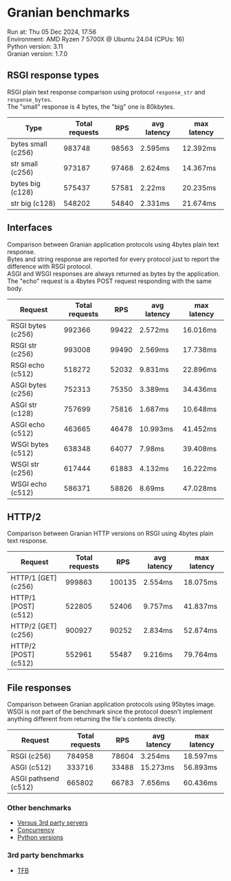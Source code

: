 # Granian benchmarks



Run at: Thu 05 Dec 2024, 17:56    
Environment: AMD Ryzen 7 5700X @ Ubuntu 24.04 (CPUs: 16)    
Python version: 3.11    
Granian version: 1.7.0    

## RSGI response types

RSGI plain text response comparison using protocol `response_str` and `response_bytes`.    
The "small" response is 4 bytes, the "big" one is 80kbytes.

| Type | Total requests | RPS | avg latency | max latency |
| --- | --- | --- | --- | --- |
| bytes small (c256) | 983748 | 98563 | 2.595ms | 12.392ms |
| str small (c256) | 973187 | 97468 | 2.624ms | 14.367ms |
| bytes big (c128) | 575437 | 57581 | 2.22ms | 20.235ms |
| str big (c128) | 548202 | 54840 | 2.331ms | 21.674ms |


## Interfaces

Comparison between Granian application protocols using 4bytes plain text response.    
Bytes and string response are reported for every protocol just to report the difference with RSGI protocol.    
ASGI and WSGI responses are always returned as bytes by the application.    
The "echo" request is a 4bytes POST request responding with the same body.

| Request | Total requests | RPS | avg latency | max latency |
| --- | --- | --- | --- | --- |
| RSGI bytes (c256) | 992366 | 99422 | 2.572ms | 16.016ms |
| RSGI str (c256) | 993008 | 99490 | 2.569ms | 17.738ms |
| RSGI echo (c512) | 518272 | 52032 | 9.831ms | 22.896ms |
| ASGI bytes (c256) | 752313 | 75350 | 3.389ms | 34.436ms |
| ASGI str (c128) | 757699 | 75816 | 1.687ms | 10.648ms |
| ASGI echo (c512) | 463665 | 46478 | 10.993ms | 41.452ms |
| WSGI bytes (c512) | 638348 | 64077 | 7.98ms | 39.408ms |
| WSGI str (c256) | 617444 | 61883 | 4.132ms | 16.222ms |
| WSGI echo (c512) | 586371 | 58826 | 8.69ms | 47.028ms |


## HTTP/2

Comparison between Granian HTTP versions on RSGI using 4bytes plain text response.

| Request | Total requests | RPS | avg latency | max latency |
| --- | --- | --- | --- | --- |
| HTTP/1 [GET] (c256) | 999863 | 100135 | 2.554ms | 18.075ms |
| HTTP/1 [POST] (c512) | 522805 | 52406 | 9.757ms | 41.837ms |
| HTTP/2 [GET] (c256) | 900927 | 90252 | 2.834ms | 52.874ms |
| HTTP/2 [POST] (c512) | 552961 | 55487 | 9.216ms | 79.764ms |


## File responses

Comparison between Granian application protocols using 95bytes image.    
WSGI is not part of the benchmark since the protocol doesn't implement anything different from returning the file's contents directly.

| Request | Total requests | RPS | avg latency | max latency |
| --- | --- | --- | --- | --- |
| RSGI (c256) | 784958 | 78604 | 3.254ms | 18.597ms |
| ASGI (c512) | 333716 | 33488 | 15.273ms | 56.893ms |
| ASGI pathsend (c512) | 665802 | 66783 | 7.656ms | 60.436ms |


### Other benchmarks

- [Versus 3rd party servers](./vs.md)
- [Concurrency](./concurrency.md)
- [Python versions](./pyver.md)

### 3rd party benchmarks

- [TFB](./external/tfb.md)
